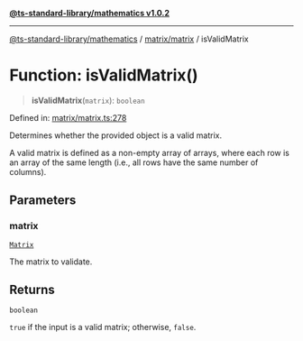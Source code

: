 [**@ts-standard-library/mathematics v1.0.2**](../../../README.md)

***

[@ts-standard-library/mathematics](../../../README.md) / [matrix/matrix](../README.md) / isValidMatrix

# Function: isValidMatrix()

> **isValidMatrix**(`matrix`): `boolean`

Defined in: [matrix/matrix.ts:278](https://github.com/gabaudette/ts-stdlib/blob/4a412e6fb273dc9fcab54b84c05921f52dac4b3f/packages/mathematics/src/matrix/matrix.ts#L278)

Determines whether the provided object is a valid matrix.

A valid matrix is defined as a non-empty array of arrays, where each row is an array
of the same length (i.e., all rows have the same number of columns).

## Parameters

### matrix

[`Matrix`](../type-aliases/Matrix.md)

The matrix to validate.

## Returns

`boolean`

`true` if the input is a valid matrix; otherwise, `false`.
